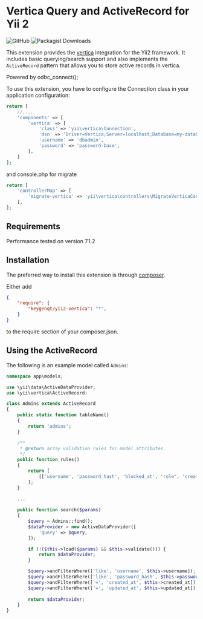 Vertica Query and ActiveRecord for Yii 2
==============================================

![GitHub](https://img.shields.io/github/license/keygenqt/yii2-vertica)
![Packagist Downloads](https://img.shields.io/packagist/dt/keygenqt/yii2-vertica)

This extension provides the [vertica](https://my.vertica.com/vertica-documentation/) integration for the Yii2 framework.
It includes basic querying/search support and also implements the `ActiveRecord` pattern that allows you to store active
records in vertica.

Powered by odbc_connect();

To use this extension, you have to configure the Connection class in your application configuration:

```php
return [
    //....
    'components' => [
        'vertica' => [
            'class' => 'yii\vertica\Connection',
            'dsn' => 'Driver=Vertica;Server=localhost;Database=my-database;',
            'username' => 'dbadmin',
            'password' => 'password-base',
        ],
    ]
];
```

and console.php for migrate

```php
return [
    'controllerMap' => [
        'migrate-vertica' => 'yii\vertica\controllers\MigrateVerticaController',
    ],
];
```

Requirements
------------

Performance tested on version 7.1.2

Installation
------------

The preferred way to install this extension is through [composer](http://getcomposer.org/download/).

Either add

```json
{
    "require": {
        "keygenqt/yii2-vertica": "*",
    }
}
```

to the require section of your composer.json.

Using the ActiveRecord
----------------------

The following is an example model called `Admins`:

```php
namespace app\models;

use \yii\data\ActiveDataProvider;
use \yii\vertica\ActiveRecord;

class Admins extends ActiveRecord
{
    public static function tableName() 
    {
        return 'admins';
    }

    /**
	 * @return array validation rules for model attributes.
	 */
    public function rules()
    {
        return [
            [['username', 'password_hash', 'blocked_at', 'role', 'created_at', 'updated_at'], 'safe']
        ];
    }

    ...
    
    public function search($params)
    {
        $query = Admins::find();
        $dataProvider = new ActiveDataProvider([
            'query' => $query,
        ]);

        if (!($this->load($params) && $this->validate())) {
            return $dataProvider;
        }

        $query->andFilterWhere(['like', 'username', $this->username]);
        $query->andFilterWhere(['like', 'password_hash', $this->password_hash]);
        $query->andFilterWhere(['=', 'created_at', $this->created_at]);
        $query->andFilterWhere(['=', 'updated_at', $this->updated_at]);
		
        return $dataProvider;
    }
}
```
